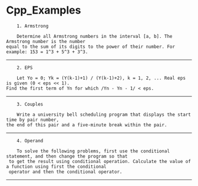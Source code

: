 # Cpp_Examples

        1. Armstrong

        Determine all Armstrong numbers in the interval [a, b]. The Armstrong number is the number
    equal to the sum of its digits to the power of their number. For example: 153 = 1^3 + 5^3 + 3^3.
***

        2. EPS

        Let Yo = 0; Yk = (Y(k-1)+1) / (Y(k-1)+2), k = 1, 2, ... Real eps is given (0 < eps << 1).
    Find the first term of Yn for which /Yn - Yn - 1/ < eps.
***

        3. Couples

        Write a university bell scheduling program that displays the start time by pair number,
    the end of this pair and a five-minute break within the pair.
***

        4. Operand

        To solve the following problems, first use the conditional statement, and then change the program so that
     to get the result using conditional operation. Calculate the value of a function using first the conditional
     operator and then the conditional operator.
***

